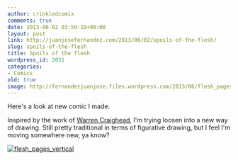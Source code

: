 ```yaml
---
author: crinkledcomix
comments: true
date: 2013-06-02 03:59:19+00:00
layout: post
link: http://juanjosefernandez.com/2013/06/02/spoils-of-the-flesh/
slug: spoils-of-the-flesh
title: Spoils of the flesh
wordpress_id: 2031
categories:
- Comics
old: true
image: http://fernandezjuanjose.files.wordpress.com/2013/06/flesh_pages_vertical.gif
---
```


Here's a look at new comic I made.

Inspired by the work of [Warren Craighead](http://drawerdrawer.blogspot.com/), I'm trying loosen into a new way of drawing. Still pretty traditional in terms of figurative drawing, but I feel I'm moving somewhere new, ya know?
<!--more-->


[![flesh_pages_vertical](http://fernandezjuanjose.files.wordpress.com/2013/06/flesh_pages_vertical.gif)](http://fernandezjuanjose.files.wordpress.com/2013/06/flesh_pages_vertical.gif)
